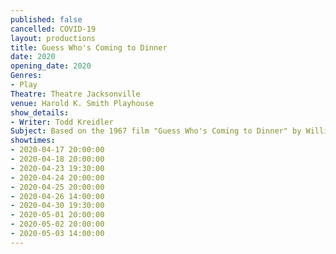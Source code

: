 ```yaml
---
published: false
cancelled: COVID-19
layout: productions
title: Guess Who's Coming to Dinner
date: 2020
opening_date: 2020
Genres: 
- Play
Theatre: Theatre Jacksonville
venue: Harold K. Smith Playhouse
show_details:
- Writer: Todd Kreidler
Subject: Based on the 1967 film "Guess Who's Coming to Dinner" by William Rose
showtimes:
- 2020-04-17 20:00:00
- 2020-04-18 20:00:00
- 2020-04-23 19:30:00
- 2020-04-24 20:00:00
- 2020-04-25 20:00:00
- 2020-04-26 14:00:00
- 2020-04-30 19:30:00
- 2020-05-01 20:00:00
- 2020-05-02 20:00:00
- 2020-05-03 14:00:00
---
```

